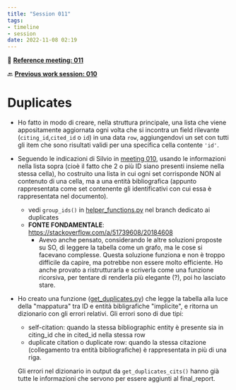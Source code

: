 ```yaml
---
title: "Session 011"
tags:
- timeline
- session
date: 2022-11-08 02:19
---
```

<span 
		class='ob-timelines'
		data-date="2022-11-08-00">
</span>

👥 [**Reference meeting: 011**](notes/meetings/meeting%20011.md)

🔙 [**Previous work session: 010**](notes/sessions/session%20010.md)

# Duplicates

* Ho fatto in modo di creare, nella struttura principale, una lista che viene appositamente aggiornata ogni volta che si incontra un field rilevante (`citing_id`,`cited_id` o `id`) in una data `row`, aggiungendovi un set con tutti gli item che sono risultati validi per una specifica cella contente `'id'`.
* Seguendo le indicazioni di Silvio in [meeting 010](notes/meetings/meeting%20010.md), usando le informazioni nella lista sopra (cioè il fatto che 2 o più ID siano presenti insieme nella stessa cella), ho costruito una lista in cui ogni set corrisponde NON al contenuto di una cella, ma a una entità bibliografica (appunto rappresentata come set contenente gli identificativi con cui essa è rappresentata nel documento).
	* vedi `group_ids()` in [helper_functions.py](https://github.com/eliarizzetto/thesis_resources/blob/1f8c325eb96eabb5261e7004df458eecab107ee8/CITS/helper_functions.py) nel branch dedicato ai duplicates
	* **FONTE FONDAMENTALE**: https://stackoverflow.com/a/51739608/20184608
		* Avevo anche pensato, considerando le altre soluzioni proposte su SO, di leggere la tabella come un grafo, ma le cose si facevano complesse. Questa soluzione funziona e non è troppo difficile da capire, ma potrebbe non essere molto efficiente. Ho anche provato a ristrutturarla e scriverla come una funzione ricorsiva, per tentare di renderla più elegante (?), poi ho lasciato stare. 
* Ho creato una funzione ([get_duplicates.py](https://github.com/eliarizzetto/thesis_resources/blob/1f8c325eb96eabb5261e7004df458eecab107ee8/CITS/get_duplicates.py)) che legge la tabella alla luce della "mappatura" tra ID e entità bibligrafiche "implicite", e ritorna un dizionario con gli errori relativi. Gli errori sono di due tipi:
	* self-citation: quando la stessa bibliographic entity è presente sia in citing_id che in cited_id nella stessa row
	* duplicate citation o duplicate row: quando la stessa citazione (collegamento tra entità bibliografiche) è rappresentata in più di una riga.
	
	Gli errori nel dizionario in output da `get_duplicates_cits()` hanno già tutte le informazioni che servono per essere aggiunti al final_report.

